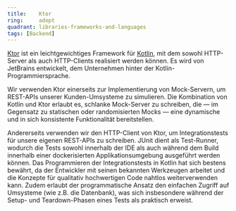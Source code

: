 ```yaml
---
title:    Ktor  
ring:     adopt
quadrant: libraries-frameworks-and-languages
tags: [Backend]
---
```


[Ktor][ktor] ist ein leichtgewichtiges Framework für [Kotlin][kotlin], mit dem sowohl HTTP-Server als auch HTTP-Clients
realisiert werden können. Es wird von JetBrains entwickelt, dem Unternehmen hinter der Kotlin-Programmiersprache.

Wir verwenden Ktor einerseits zur Implementierung von Mock-Servern, um REST-APIs unserer Kunden-Umsysteme zu simulieren.
Die Kombination von Kotlin und Ktor erlaubt es, schlanke Mock-Server zu schreiben, die — im Gegensatz zu statischen oder
randomisierten Mocks — eine dynamische und in sich konsistente Funktionalität bereitstellen.

Andererseits verwenden wir den HTTP-Client von Ktor, um Integrationstests für unsere eigenen REST-APIs zu schreiben.
JUnit dient als Test-Runner, wodurch die Tests sowohl innerhalb der IDE als auch während dem Build innerhalb einer
dockerisierten Applikationsumgebung ausgeführt werden können. Das Programmieren der Integrationstests in Kotlin hat
sich bestens bewährt, da der Entwickler mit seinen bekannten Werkzeugen arbeitet und die Konzepte für qualitativ
hochwertigen Code nahtlos weiterverwenden kann. Zudem erlaubt der programmatische Ansatz den einfachen Zugriff auf
Umsysteme (wie z.B. die Datenbank), was sich insbesondere während der Setup- und Teardown-Phasen eines Tests als
praktisch erweist.

[kotlin]: /libraries-frameworks-and-languages/kotlin
[ktor]: https://ktor.io
